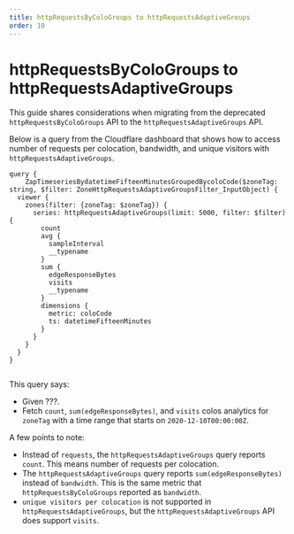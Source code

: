 ```yaml
---
title: httpRequestsByColoGroups to httpRequestsAdaptiveGroups
order: 10
---
```


# httpRequestsByColoGroups to httpRequestsAdaptiveGroups

This guide shares considerations when migrating from the deprecated `httpRequestsByColoGroups` API to the `httpRequestsAdaptiveGroups` API.

Below is a query from the Cloudflare dashboard that shows how to access number of requests per colocation, bandwidth, and unique visitors with `httpRequestsAdaptiveGroups`.

```code
query {
    ZapTimeseriesBydatetimeFifteenMinutesGroupedBycoloCode($zoneTag: string, $filter: ZoneHttpRequestsAdaptiveGroupsFilter_InputObject) {
  viewer {
    zones(filter: {zoneTag: $zoneTag}) {
      series: httpRequestsAdaptiveGroups(limit: 5000, filter: $filter) {
        count
        avg {
          sampleInterval
          __typename
        }
        sum {
          edgeResponseBytes
          visits
          __typename
        }
        dimensions {
          metric: coloCode
          ts: datetimeFifteenMinutes
        }
      }
    }
  }
}


```

This query says:

- Given ???.
- Fetch `count`, `sum(edgeResponseBytes)`, and `visits` colos analytics for `zoneTag` with a time range that starts on `2020-12-10T00:00:00Z`.

A few points to note:

- Instead of `requests`, the `httpRequestsAdaptiveGroups` query reports `count`. This means number of requests per colocation.
- The `httpRequestsAdaptiveGroups` query reports `sum(edgeResponseBytes)` instead of `bandwidth`. This is the same metric that `httpRequestsByColoGroups` reported as `bandwidth`.
- `unique visitors per colocation` is not supported in `httpRequestsAdaptiveGroups`, but the `httpRequestsAdaptiveGroups` API does support `visits`. 